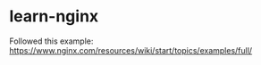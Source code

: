 # learn-nginx

Followed this example:  
https://www.nginx.com/resources/wiki/start/topics/examples/full/

